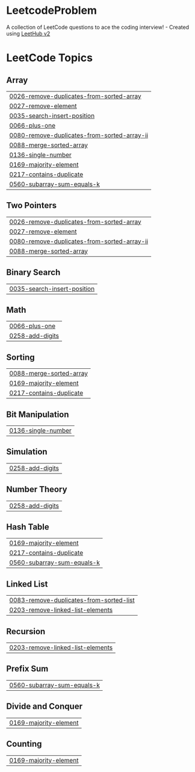 # LeetcodeProblem
A collection of LeetCode questions to ace the coding interview! - Created using [LeetHub v2](https://github.com/arunbhardwaj/LeetHub-2.0)

<!---LeetCode Topics Start-->
# LeetCode Topics
## Array
|  |
| ------- |
| [0026-remove-duplicates-from-sorted-array](https://github.com/utsavk686/LeetcodeProblem/tree/master/0026-remove-duplicates-from-sorted-array) |
| [0027-remove-element](https://github.com/utsavk686/LeetcodeProblem/tree/master/0027-remove-element) |
| [0035-search-insert-position](https://github.com/utsavk686/LeetcodeProblem/tree/master/0035-search-insert-position) |
| [0066-plus-one](https://github.com/utsavk686/LeetcodeProblem/tree/master/0066-plus-one) |
| [0080-remove-duplicates-from-sorted-array-ii](https://github.com/utsavk686/LeetcodeProblem/tree/master/0080-remove-duplicates-from-sorted-array-ii) |
| [0088-merge-sorted-array](https://github.com/utsavk686/LeetcodeProblem/tree/master/0088-merge-sorted-array) |
| [0136-single-number](https://github.com/utsavk686/LeetcodeProblem/tree/master/0136-single-number) |
| [0169-majority-element](https://github.com/utsavk686/LeetcodeProblem/tree/master/0169-majority-element) |
| [0217-contains-duplicate](https://github.com/utsavk686/LeetcodeProblem/tree/master/0217-contains-duplicate) |
| [0560-subarray-sum-equals-k](https://github.com/utsavk686/LeetcodeProblem/tree/master/0560-subarray-sum-equals-k) |
## Two Pointers
|  |
| ------- |
| [0026-remove-duplicates-from-sorted-array](https://github.com/utsavk686/LeetcodeProblem/tree/master/0026-remove-duplicates-from-sorted-array) |
| [0027-remove-element](https://github.com/utsavk686/LeetcodeProblem/tree/master/0027-remove-element) |
| [0080-remove-duplicates-from-sorted-array-ii](https://github.com/utsavk686/LeetcodeProblem/tree/master/0080-remove-duplicates-from-sorted-array-ii) |
| [0088-merge-sorted-array](https://github.com/utsavk686/LeetcodeProblem/tree/master/0088-merge-sorted-array) |
## Binary Search
|  |
| ------- |
| [0035-search-insert-position](https://github.com/utsavk686/LeetcodeProblem/tree/master/0035-search-insert-position) |
## Math
|  |
| ------- |
| [0066-plus-one](https://github.com/utsavk686/LeetcodeProblem/tree/master/0066-plus-one) |
| [0258-add-digits](https://github.com/utsavk686/LeetcodeProblem/tree/master/0258-add-digits) |
## Sorting
|  |
| ------- |
| [0088-merge-sorted-array](https://github.com/utsavk686/LeetcodeProblem/tree/master/0088-merge-sorted-array) |
| [0169-majority-element](https://github.com/utsavk686/LeetcodeProblem/tree/master/0169-majority-element) |
| [0217-contains-duplicate](https://github.com/utsavk686/LeetcodeProblem/tree/master/0217-contains-duplicate) |
## Bit Manipulation
|  |
| ------- |
| [0136-single-number](https://github.com/utsavk686/LeetcodeProblem/tree/master/0136-single-number) |
## Simulation
|  |
| ------- |
| [0258-add-digits](https://github.com/utsavk686/LeetcodeProblem/tree/master/0258-add-digits) |
## Number Theory
|  |
| ------- |
| [0258-add-digits](https://github.com/utsavk686/LeetcodeProblem/tree/master/0258-add-digits) |
## Hash Table
|  |
| ------- |
| [0169-majority-element](https://github.com/utsavk686/LeetcodeProblem/tree/master/0169-majority-element) |
| [0217-contains-duplicate](https://github.com/utsavk686/LeetcodeProblem/tree/master/0217-contains-duplicate) |
| [0560-subarray-sum-equals-k](https://github.com/utsavk686/LeetcodeProblem/tree/master/0560-subarray-sum-equals-k) |
## Linked List
|  |
| ------- |
| [0083-remove-duplicates-from-sorted-list](https://github.com/utsavk686/LeetcodeProblem/tree/master/0083-remove-duplicates-from-sorted-list) |
| [0203-remove-linked-list-elements](https://github.com/utsavk686/LeetcodeProblem/tree/master/0203-remove-linked-list-elements) |
## Recursion
|  |
| ------- |
| [0203-remove-linked-list-elements](https://github.com/utsavk686/LeetcodeProblem/tree/master/0203-remove-linked-list-elements) |
## Prefix Sum
|  |
| ------- |
| [0560-subarray-sum-equals-k](https://github.com/utsavk686/LeetcodeProblem/tree/master/0560-subarray-sum-equals-k) |
## Divide and Conquer
|  |
| ------- |
| [0169-majority-element](https://github.com/utsavk686/LeetcodeProblem/tree/master/0169-majority-element) |
## Counting
|  |
| ------- |
| [0169-majority-element](https://github.com/utsavk686/LeetcodeProblem/tree/master/0169-majority-element) |
<!---LeetCode Topics End-->